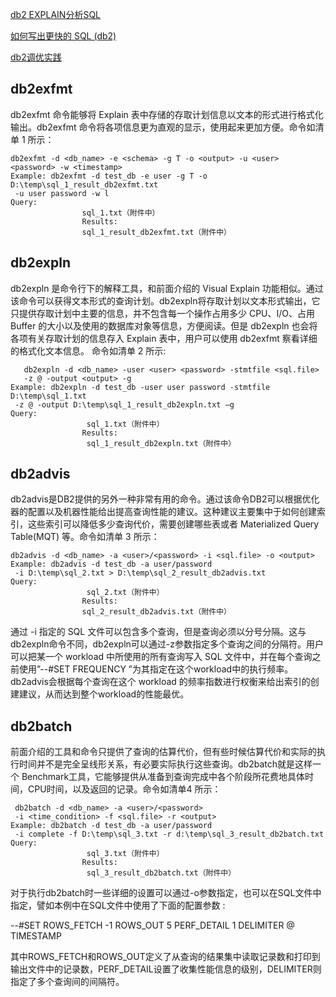 [db2 EXPLAIN分析SQL](https://blog.csdn.net/lyjiau/article/details/50351358)     

[如何写出更快的 SQL (db2)](https://www.jianshu.com/p/5aa16abd35c5)

[db2调优实践](http://blog.sina.com.cn/s/blog_6a2c7c97010181qs.html)

## db2exfmt    
db2exfmt 命令能够将 Explain 表中存储的存取计划信息以文本的形式进行格式化输出。db2exfmt 命令将各项信息更为直观的显示，使用起来更加方便。命令如清单 1 所示：
```
db2exfmt -d <db_name> -e <schema> -g T -o <output> -u <user> <password> -w <timestamp>
Example: db2exfmt -d test_db -e user -g T -o D:\temp\sql_1_result_db2exfmt.txt
 -u user password -w l
Query:
                sql_1.txt（附件中）
                Results:
                sql_1_result_db2exfmt.txt（附件中）
```
## db2expln    
db2expln 是命令行下的解释工具，和前面介绍的 Visual Explain 功能相似。通过该命令可以获得文本形式的查询计划。db2expln将存取计划以文本形式输出，它只提供存取计划中主要的信息，并不包含每一个操作占用多少 CPU、I/O、占用 Buffer 的大小以及使用的数据库对象等信息，方便阅读。但是 db2expln 也会将各项有关存取计划的信息存入 Explain 表中，用户可以使用 db2exfmt 察看详细的格式化文本信息。
命令如清单 2 所示:
```
   db2expln -d <db_name> -user <user> <password> -stmtfile <sql.file>
   -z @ -output <output> -g
Example: db2expln -d test_db -user user password -stmtfile D:\temp\sql_1.txt
 -z @ -output D:\temp\sql_1_result_db2expln.txt –g
Query:
                 sql_1.txt（附件中）
                Results:
                 sql_1_result_db2expln.txt（附件中）
```
## db2advis    
db2advis是DB2提供的另外一种非常有用的命令。通过该命令DB2可以根据优化器的配置以及机器性能给出提高查询性能的建议。这种建议主要集中于如何创建索引，这些索引可以降低多少查询代价，需要创建哪些表或者 Materialized Query Table(MQT) 等。命令如清单 3 所示：
```
db2advis -d <db_name> -a <user>/<password> -i <sql.file> -o <output>
Example: db2advis -d test_db -a user/password
 -i D:\temp\sql_2.txt > D:\temp\sql_2_result_db2advis.txt
Query:
                 sql_2.txt（附件中）
                Results:
                sql_2_result_db2advis.txt（附件中）  
```
通过 -i 指定的 SQL 文件可以包含多个查询，但是查询必须以分号分隔。这与db2expln命令不同，db2expln可以通过-z参数指定多个查询之间的分隔符。用户可以把某一个 workload 中所使用的所有查询写入 SQL 文件中，并在每个查询之前使用”--#SET FREQUENCY <num>”为其指定在这个workload中的执行频率。db2advis会根据每个查询在这个 workload 的频率指数进行权衡来给出索引的创建建议，从而达到整个workload的性能最优。
## db2batch
前面介绍的工具和命令只提供了查询的估算代价，但有些时候估算代价和实际的执行时间并不是完全呈线形关系，有必要实际执行这些查询。db2batch就是这样一个 Benchmark工具，它能够提供从准备到查询完成中各个阶段所花费地具体时间，CPU时间，以及返回的记录。命令如清单4 所示：
```
 db2batch -d <db_name> -a <user>/<password>
 -i <time_condition> -f <sql.file> -r <output>
Example: db2batch -d test_db -a user/password
 -i complete -f D:\temp\sql_3.txt -r d:\temp\sql_3_result_db2batch.txt
Query:
                 sql_3.txt（附件中）
                Results:
                 sql_3_result_db2batch.txt（附件中）
```
对于执行db2batch时一些详细的设置可以通过-o参数指定，也可以在SQL文件中指定，譬如本例中在SQL文件中使用了下面的配置参数 :

--#SET ROWS_FETCH -1 ROWS_OUT 5 PERF_DETAIL 1 DELIMITER @ TIMESTAMP

其中ROWS_FETCH和ROWS_OUT定义了从查询的结果集中读取记录数和打印到输出文件中的记录数，PERF_DETAIL设置了收集性能信息的级别，DELIMITER则指定了多个查询间的间隔符。
